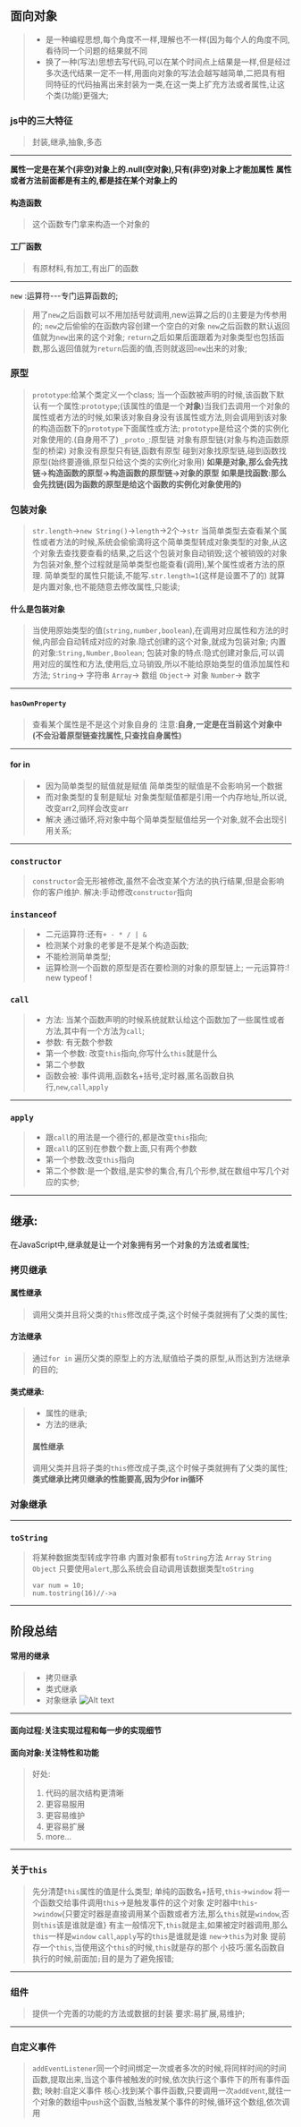 ## 面向对象
> - 是一种编程思想,每个角度不一样,理解也不一样(因为每个人的角度不同,看待同一个问题的结果就不同
> - 换了一种(写法)思想去写代码,可以在某个时间点上结果是一样,但是经过多次迭代结果一定不一样,用面向对象的写法会越写越简单,二把具有相同特征的代码抽离出来封装为一类,在这一类上扩充方法或者属性,让这个类(功能)更强大;
### js中的三大特征
>封装,继承,抽象,多态


----------
**属性一定是在某个(非空)对象上的.null(空对象),只有(非空)对象上才能加属性**
**属性或者方法前面都是有主的,都是挂在某个对象上的**
#### 构造函数
> 这个函数专门拿来构造一个对象的
#### 工厂函数
> 有原材料,有加工,有出厂的函数


----------
`new` :运算符---专门运算函数的;
> 用了`new`之后函数可以不用加括号就调用,new运算之后的()主要是为传参用的;
> `new`之后偷偷的在函数内容创建一个空白的对象
> `new`之后函数的默认返回值就为`new`出来的这个对象;
> `return`之后如果后面跟着为对象类型也包括函数,那么返回值就为`return`后面的值,否则就返回`new`出来的对象;

### 原型
>`prototype`:给某个类定义一个class;
>当一个函数被声明的时候,该函数下默认有一个属性:`prototype`;(该属性的值是一个**对象**)当我们去调用一个对象的属性或者方法的时候,如果该对象自身没有该属性或方法,则会调用到该对象的构造函数下的`prototype`下面属性或方法;
>`prototype`是给这个类的实例化对象使用的.(自身用不了)
>`_proto_`:原型链 对象有原型链(对象与构造函数原型的桥梁)
>对象没有原型只有链,函数有原型
>碰到对象找原型链,碰到函数找原型(始终要遵循,原型只给这个类的实例化对象用)
> **如果是对象,那么会先找链->构造函数的原型->构造函数的原型链->对象的原型**
> **如果是找函数:那么会先找链(因为函数的原型是给这个函数的实例化对象使用的)**

### 包装对象
> `str.length`->`new String()`->`length`->2个->`str`
> 当简单类型去查看某个属性或者方法的时候,系统会偷偷滴将这个简单类型转成对象类型的对象,从这个对象去查找要查看的结果,之后这个包装对象自动销毁;这个被销毁的对象为包装对象,整个过程就是简单类型也能查看(调用),某个属性或者方法的原理.
> 简单类型的属性只能读,不能写.`str.length=1`(这样是设置不了的)
> 就算是内置对象,也不能随意去修改属性,只能读;
#### 什么是包装对象
>当使用原始类型的值(`string,number,boolean`),在调用对应属性和方法的时候,内部会自动转成对应的对象.隐式创建的这个对象,就成为包装对象;
>内置的对象:`String,Number,Boolean`;
>包装对象的特点:隐式创建对象后,可以调用对应的属性和方法,使用后,立马销毁,所以不能给原始类型的值添加属性和方法;
>`String`-> 字符串
>`Array`-> 数组
>`Object`-> 对象
>`Number`-> 数字
>


----------


#### `hasOwnProperty`
>查看某个属性是不是这个对象自身的
>注意:**自身,一定是在当前这个对象中(不会沿着原型链查找属性,只查找自身属性)**


----------
#### for in
> -  因为简单类型的赋值就是赋值
> 简单类型的赋值是不会影响另一个数据
> - 而对象类型的复制是赋址
> 对象类型赋值都是引用一个内存地址,所以说,改变arr2,同样会改变arr
> - 解决
> 通过循环,将对象中每个简单类型赋值给另一个对象,就不会出现引用关系;


----------
### `constructor`
>`constructor`会无形被修改,虽然不会改变某个方法的执行结果,但是会影响你的客户维护.
>解决:手动修改`constructor`指向

### `instanceof`
> - 二元运算符:还有`+ - * / | &`
> - 检测某个对象的老爹是不是某个构造函数;
> - 不能检测简单类型;
> - 运算检测一个函数的原型是否在要检测的对象的原型链上; 
> 一元运算符:! new typeof
!



### `call`
> - 方法:
>当某个函数声明的时候系统就默认给这个函数加了一些属性或者方法,其中有一个方法为`call`;
> - 参数:
> 有无数个参数
>  - 第一个参数:
>   改变`this`指向,你写什么`this`就是什么
>   - 第二个参数
> - 函数会被:
> 事件调用,函数名+括号,定时器,匿名函数自执行,`new`,`call`,`apply`
> 


----------
### `apply`
> - 跟`call`的用法是一个德行的,都是改变`this`指向;
> -  跟`call`的区别在参数个数上面,只有两个参数
>  - 第一个参数:改变`this`指向
>  - 第二个参数:是一个数组,是实参的集合,有几个形参,就在数组中写几个对应的实参;
>  


----------
## 继承:
在JavaScript中,继承就是让一个对象拥有另一个对象的方法或者属性;
### 拷贝继承
#### 属性继承
> 调用父类并且将父类的`this`修改成子类,这个时候子类就拥有了父类的属性;
#### 方法继承
> 通过`for in` 遍历父类的原型上的方法,赋值给子类的原型,从而达到方法继承的目的;

#### 类式继承:
> - 属性的继承;
> - 方法的继承;
> #### 属性继承
> 调用父类并且将子类的`this`修改成子类,这个时候子类就拥有了父类的属性;
**类式继承比拷贝继承的性能要高,因为少for in循环**

### 对象继承

 
----------

### `toString`
> 将某种数据类型转成字符串
> 内置对象都有`toString`方法
> `Array`
> `String`
> `Object`
> 只要使用`alert`,那么系统会自动调用该数据类型`toString`
> ```
> var num = 10;
> num.tostring(16)//->a
> ```


----------
## 阶段总结
#### 常用的继承
> - 拷贝继承
> - 类式继承
> - 对象继承
![Alt text](./1480993514718.png)


----------
#### 面向过程:关注实现过程和每一步的实现细节
#### 面向对象:关注特性和功能
> 好处:
> 1. 代码的层次结构更清晰
> 2. 更容易服用
> 3. 更容易维护
> 4. 更容易扩展
> 5. more...
>


----------


 ### 关于`this`
 >先分清楚`this`属性的值是什么类型;
 >单纯的函数名+括号,`this`->`window`
 >将一个函数交给事件调用`this`->是触发事件的这个对象
 >定时器中`this`->`window`{只要定时器是直接调用某个函数或者方法,那么`this`就是`window`,否则`this`该是谁就是谁}
 >有主一般情况下,`this`就是主,如果被定时器调用,那么`this`一样是`window`
 >`call`,`apply`写的`this`是谁就是谁
 >`new`->`this`为对象
 >提前存一个`this`,当使用这个`this`的时候,`this`就是存的那个
 >小技巧:匿名函数自执行的时候,前面加`;`目的是为了避免报错;
 >


----------
### 组件
>提供一个完善的功能的方法或数据的封装
>要求:易扩展,易维护;
>


----------
### 自定义事件
>`addEventListener`同一个时间绑定一次或者多次的时候,将同样时间的时间函数,提取出来,当这个事件被触发的时候,依次执行这个事件下的所有事件函数;
>映射:自定义事件
>核心:找到某个事件函数,只要调用一次`addEvent`,就往一个对象的数组中`push`这个函数,当触发某个事件的时候,循环这个数组,依次调用
